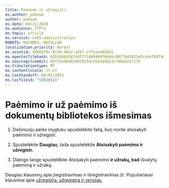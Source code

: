 ```yaml
---
title: Paėmimo ir užregistr.
ms.author: pebaum
author: pebaum
ms.date: 04/21/2020
ms.audience: ITPro
ms.topic: article
ms.service: o365-administration
ROBOTS: NOINDEX, NOFOLLOW
localization_priority: Normal
ms.assetid: 4d86bf9c-8158-40e2-a26f-cffe1ed856d1
ms.openlocfilehash: b2b3068d2874df7f1884968766e6c00776d2023e5c44ef697401485b57f9fadf
ms.sourcegitcommit: b5f7da89a650d2915dc652449623c78be6247175
ms.translationtype: MT
ms.contentlocale: lt-LT
ms.lasthandoff: 08/05/2021
ms.locfileid: "53928521"
---
```

# <a name="discard-a-check-out-from-a-document-library"></a>Paėmimo ir už paėmimo iš dokumentų bibliotekos išmesimas

1. Dešiniuoju pelės mygtuku spustelėkite failą, kurį norite atsisakyti paėmimo ir užregistr.
    
2. Spustelėkite **Daugiau**, tada spustelėkite **Atsisakyti paėmimo ir užregistr.** 
    
3. Dialogo lange spustelėkite Atsisakyti paėmimo **ir užrakų, kad** išvalytų paėmimą ir užraką. 
    
Daugiau klausimų apie įregistravimas ir išregistravimas žr. Populiariausi klausimai apie [užregistrą, užregistrą ir versijas.](https://go.microsoft.com/fwlink/?linkid=2018786)
  

